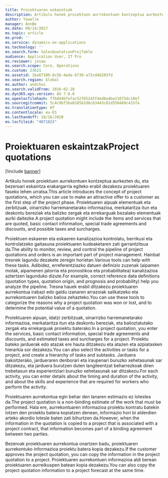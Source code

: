 ```yaml
---
title: Proiektuaren eskaintzak
description: Artikulu honek proiektuen aurrekontuen kontzeptua aurkezten du, eta bezeroari eskaintza erakargarria egiteko erabil dezakezu proiektuaren faseko lehen urratsa. Proiektuaren aipuak elementuak eta zerbitzuak, oinarrizko harremanetarako informazioa, merkataritza itun eta deskontu bereziak eta balizko zergak eta errekarguak bezalako elementuak aurki daitezke.
author: Yowelle
manager: AnnBe
ms.date: 09/14/2017
ms.topic: article
ms.prod: ''
ms.service: dynamics-ax-applications
ms.technology: ''
ms.search.form: SalesQuotationProjTable
audience: Application User, IT Pro
ms.reviewer: josaw
ms.search.scope: Core, Operations
ms.custom: 23621
ms.assetid: 1ba67109-8c5b-4ada-b730-a72cd46203fd
ms.search.region: Global
ms.author: andchoi
ms.search.validFrom: 2016-02-28
ms.dyn365.ops.version: AX 7.0.0
ms.openlocfilehash: ffb8d4bfefac52f65245f4ed6e4be216f5dc10e7
ms.sourcegitcommit: 5c4c9bf3ba018562d6cb3443c01d550489c415fa
ms.translationtype: HT
ms.contentlocale: eu-ES
ms.lasthandoff: 10/16/2020
ms.locfileid: "4071023"
---
```

# <a name="project-quotations"></a><span data-ttu-id="af306-104">Proiektuaren eskaintzak</span><span class="sxs-lookup"><span data-stu-id="af306-104">Project quotations</span></span>

[!include [banner](../includes/banner.md)]

<span data-ttu-id="af306-105">Artikulu honek proiektuen aurrekontuen kontzeptua aurkezten du, eta bezeroari eskaintza erakargarria egiteko erabil dezakezu proiektuaren faseko lehen urratsa.</span><span class="sxs-lookup"><span data-stu-id="af306-105">This article introduces the concept of project quotations, which you can use to make an attractive offer to a customer as the first step of the project phase.</span></span> <span data-ttu-id="af306-106">Proiektuaren aipuak elementuak eta zerbitzuak, oinarrizko harremanetarako informazioa, merkataritza itun eta deskontu bereziak eta balizko zergak eta errekarguak bezalako elementuak aurki daitezke.</span><span class="sxs-lookup"><span data-stu-id="af306-106">A project quotation might include the items and services that are quoted, basic contact information, special trade agreements and discounts, and possible taxes and surcharges.</span></span> 

<span data-ttu-id="af306-107">Proiektuen eskaeren eta eskaeren kanalizazioa kontrolatu, berrikusi eta kontrolatzeko gaitasuna proiektuaren kudeaketaren zati garrantzitsua da.</span><span class="sxs-lookup"><span data-stu-id="af306-107">The ability to monitor, review, and control the pipeline of project quotations and orders is an important part of project management.</span></span> <span data-ttu-id="af306-108">Hainbat tresnek lagundu dezakete zeregin horietan.</span><span class="sxs-lookup"><span data-stu-id="af306-108">Various tools can help with these tasks.</span></span> <span data-ttu-id="af306-109">Adibidez, erreferentziazko datuen definizio zuzenak (aipamen motak, aipamenen jatorria eta pronostikoa eta probabilitatea) kanalizazioa aztertzen lagunduko dizute.</span><span class="sxs-lookup"><span data-stu-id="af306-109">For example, correct reference data definitions (quotation types, quotation origin, and prognosis and probability) help you analyze the pipeline.</span></span> <span data-ttu-id="af306-110">Tresna hauek erabil ditzakezu proiektuaren aurrekontua irabazi edo galdu izanaren arrazoiak sailkatzeko eta aurrekontuaren balizko balioa zehazteko.</span><span class="sxs-lookup"><span data-stu-id="af306-110">You can use these tools to categorize the reasons why a project quotation was won or lost, and to determine the potential value of a quotation.</span></span> 

<span data-ttu-id="af306-111">Proiektuaren aipuan, idatzi zerbitzuak, oinarrizko harremanetarako informazioa, merkataritza itun eta deskontu bereziak, eta balioztatutako zergak eta errekarguak proiektu baterako.</span><span class="sxs-lookup"><span data-stu-id="af306-111">In a project quotation, you enter the services, basic contact information, special trade agreements and discounts, and estimated taxes and surcharges for a project.</span></span> <span data-ttu-id="af306-112">Proiektu bateko jarduerak edo atazak ere hauta ditzakezu eta atazen eta azpiatasken hierarkia sor dezakezu.</span><span class="sxs-lookup"><span data-stu-id="af306-112">You can also select the activities or tasks for a project, and create a hierarchy of tasks and subtasks.</span></span> <span data-ttu-id="af306-113">Jarduera bakoitzerako, jardueraren denborari eta iraupenari buruzko xehetasunak sar ditzakezu, eta jarduera burutzen duten langileentzat beharrezkoak diren trebetasun eta esperientziari buruzko xehetasunak sar ditzakezu.</span><span class="sxs-lookup"><span data-stu-id="af306-113">For each activity, you can enter details about the timing and duration of the activity, and about the skills and experience that are required for workers who perform the activity.</span></span> 

<span data-ttu-id="af306-114">Proiektuaren aurrekontua egin behar den lanaren estimazio ez loteslea da.</span><span class="sxs-lookup"><span data-stu-id="af306-114">The project quotation is a non-binding estimate of the work that must be performed.</span></span> <span data-ttu-id="af306-115">Hala ere, aurrekontuaren informazioa proiektu kontratu batekin lotzen den proiektu batera kopiatzen denean, informazio hori bi alderdien arteko akordio lotesle baten zati bihurtzen da.</span><span class="sxs-lookup"><span data-stu-id="af306-115">However, when the information in the quotation is copied to a project that is associated with a project contract, that information becomes part of a binding agreement between two parties.</span></span> 

<span data-ttu-id="af306-116">Bezeroak proiektuaren aurrekontua onartzen badu, proiektuaren aurrekontuko informazioa proiektu batera kopia dezakezu.</span><span class="sxs-lookup"><span data-stu-id="af306-116">If the customer approves the project quotation, you can copy the information in the project quotation to a project.</span></span> <span data-ttu-id="af306-117">Proiektuaren aurrekontuen informazioa aldi berean proiektuaren aurreikuspen batean kopia dezakezu.</span><span class="sxs-lookup"><span data-stu-id="af306-117">You can also copy the project quotation information to a project forecast at the same time.</span></span>



